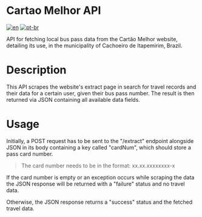 # Cartao Melhor API

[![en](https://img.shields.io/badge/lang-en-red.svg)](README.md)
[![pt-br](https://img.shields.io/badge/lang-pt--br-green.svg)](README.pt-br.md)


API for fetching local bus pass data from the Cartão Melhor website, detailing its use, in the municipality of Cachoeiro de Itapemirim, Brazil. 

# Description

This API scrapes the website's extract page in search for travel records and their data for a certain user, given their bus pass number. The result is then returned via JSON containing all available data fields.

# Usage

Initially, a POST request has to be sent to the "/extract" endpoint alongside JSON in its body containing a key called "cardNum", which should store a pass card number.

> The card number needs to be in the format: xx.xx.xxxxxxxx-x

If the card number is empty or an exception occurs while scraping the data the JSON response will be returned with a "failure" status and no travel data.

Otherwise, the JSON response returns a "success" status and the fetched travel data.
